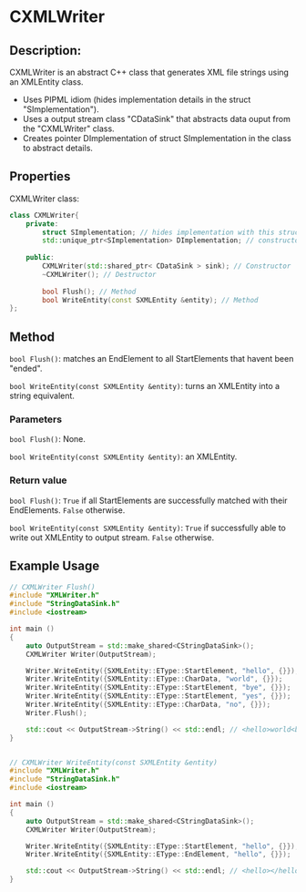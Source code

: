 # CXMLWriter

## Description:
CXMLWriter is an abstract C++ class that generates XML file strings using an XMLEntity class.

- Uses PIPML idiom (hides implementation details in the struct "SImplementation").
- Uses a output stream class "CDataSink" that abstracts data ouput from the "CXMLWriter" class.
- Creates pointer DImplementation of struct SImplementation in the class to abstract details.

## Properties

CXMLWriter class:

```cpp
class CXMLWriter{
    private:
        struct SImplementation; // hides implementation with this struct
        std::unique_ptr<SImplementation> DImplementation; // constructor of the class will create this pointer
        
    public:
        CXMLWriter(std::shared_ptr< CDataSink > sink); // Constructor
        ~CXMLWriter(); // Destructor
        
        bool Flush(); // Method
        bool WriteEntity(const SXMLEntity &entity); // Method
};
```

## Method
`bool Flush()`: matches an EndElement to all StartElements that havent been "ended". 

`bool WriteEntity(const SXMLEntity &entity)`: turns an XMLEntity into a string equivalent. 

### Parameters
`bool Flush()`: None.

`bool WriteEntity(const SXMLEntity &entity)`: an XMLEntity.

### Return value
`bool Flush()`:
`True` if all StartElements are successfully matched with their EndElements.
`False` otherwise.

`bool WriteEntity(const SXMLEntity &entity)`: 
`True` if successfully able to write out XMLEntity to output stream.
`False` otherwise.

## Example Usage

```cpp
// CXMLWriter Flush()
#include "XMLWriter.h"
#include "StringDataSink.h"
#include <iostream>

int main ()
{
    auto OutputStream = std::make_shared<CStringDataSink>();
    CXMLWriter Writer(OutputStream);

    Writer.WriteEntity({SXMLEntity::EType::StartElement, "hello", {}});
    Writer.WriteEntity({SXMLEntity::EType::CharData, "world", {}});
    Writer.WriteEntity({SXMLEntity::EType::StartElement, "bye", {}});
    Writer.WriteEntity({SXMLEntity::EType::StartElement, "yes", {}});
    Writer.WriteEntity({SXMLEntity::EType::CharData, "no", {}});
    Writer.Flush();

    std::cout << OutputStream->String() << std::endl; // <hello>world<bye><yes>no</yes></bye></hello>
}


// CXMLWriter WriteEntity(const SXMLEntity &entity)
#include "XMLWriter.h"
#include "StringDataSink.h"
#include <iostream>

int main ()
{
    auto OutputStream = std::make_shared<CStringDataSink>();
    CXMLWriter Writer(OutputStream);

    Writer.WriteEntity({SXMLEntity::EType::StartElement, "hello", {}});
    Writer.WriteEntity({SXMLEntity::EType::EndElement, "hello", {}});

    std::cout << OutputStream->String() << std::endl; // <hello></hello>
}
```